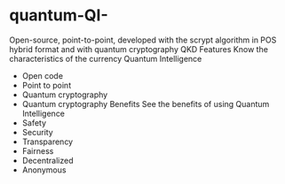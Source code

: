 # quantum-QI-
Open-source, point-to-point, developed with the scrypt algorithm in POS hybrid format and with quantum cryptography QKD
Features
Know the characteristics of the currency Quantum Intelligence

- Open code
- Point to point
- Quantum cryptography 
- Quantum cryptography 
Benefits
See the benefits of using Quantum Intelligence
- Safety
- Security
- Transparency
- Fairness
- Decentralized
- Anonymous

